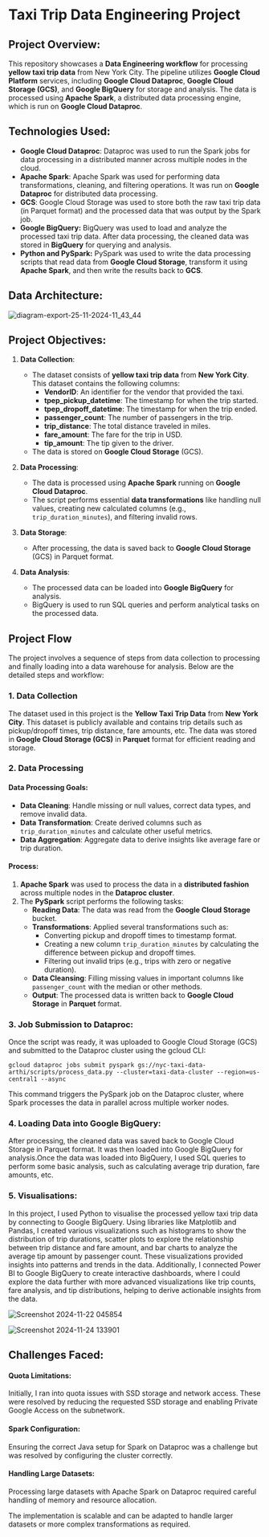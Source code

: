 # Taxi Trip Data Engineering Project


## Project Overview: ##

This repository showcases a **Data Engineering workflow** for processing **yellow taxi trip data** from New York City. The pipeline utilizes **Google Cloud Platform** services, including **Google Cloud Dataproc**, **Google Cloud Storage (GCS)**, and **Google BigQuery** for storage and analysis. The data is processed using **Apache Spark**, a distributed data processing engine, which is run on **Google Cloud Dataproc**.


## Technologies Used: ##

- **Google Cloud Dataproc**: Dataproc was used to run the Spark jobs for data processing in a distributed manner across multiple nodes in the cloud.
- **Apache Spark**: Apache Spark was used for performing data transformations, cleaning, and filtering operations. It was run on **Google Dataproc** for distributed data processing.
- **GCS**: Google Cloud Storage was used to store both the raw taxi trip data (in Parquet format) and the processed data that was output by the Spark job. 
- **Google BigQuery:** BigQuery was used to load and analyze the processed taxi trip data. After data processing, the cleaned data was stored in **BigQuery** for querying and analysis.
- **Python and PySpark:** PySpark was used to write the data processing scripts that read data from **Google Cloud Storage**, transform it using **Apache Spark**, and then write the results back to **GCS**.


## Data Architecture: ##

![diagram-export-25-11-2024-11_43_44](https://github.com/user-attachments/assets/823e8788-54d2-41e3-ae8d-b8031cb930f3)



## Project Objectives: ## 

1. **Data Collection**:
   - The dataset consists of **yellow taxi trip data** from **New York City**. This dataset contains the following columns:
     - **VendorID**: An identifier for the vendor that provided the taxi.
     - **tpep_pickup_datetime**: The timestamp for when the trip started.
     - **tpep_dropoff_datetime**: The timestamp for when the trip ended.
     - **passenger_count**: The number of passengers in the trip.
     - **trip_distance**: The total distance traveled in miles.
     - **fare_amount**: The fare for the trip in USD.
     - **tip_amount**: The tip given to the driver.
   - The data is stored on **Google Cloud Storage** (GCS).

2. **Data Processing**:
   - The data is processed using **Apache Spark** running on **Google Cloud Dataproc**.
   - The script performs essential **data transformations** like handling null values, creating new calculated columns (e.g., `trip_duration_minutes`), and filtering invalid rows.

3. **Data Storage**:
   - After processing, the data is saved back to **Google Cloud Storage** (GCS) in Parquet format.

4. **Data Analysis**:
   - The processed data can be loaded into **Google BigQuery** for analysis.
   - BigQuery is used to run SQL queries and perform analytical tasks on the processed data.


## Project Flow

The project involves a sequence of steps from data collection to processing and finally loading into a data warehouse for analysis. Below are the detailed steps and workflow:

### **1. Data Collection**

The dataset used in this project is the **Yellow Taxi Trip Data** from **New York City**. This dataset is publicly available and contains trip details such as pickup/dropoff times, trip distance, fare amounts, etc. The data was stored in **Google Cloud Storage (GCS)** in **Parquet** format for efficient reading and storage.

### **2. Data Processing**

#### **Data Processing Goals**:
- **Data Cleaning**: Handle missing or null values, correct data types, and remove invalid data.
- **Data Transformation**: Create derived columns such as `trip_duration_minutes` and calculate other useful metrics.
- **Data Aggregation**: Aggregate data to derive insights like average fare or trip duration.

#### **Process**:
1. **Apache Spark** was used to process the data in a **distributed fashion** across multiple nodes in the **Dataproc cluster**.
2. The **PySpark** script performs the following tasks:
   - **Reading Data**: The data was read from the **Google Cloud Storage** bucket.
   - **Transformations**: Applied several transformations such as:
     - Converting pickup and dropoff times to timestamp format.
     - Creating a new column `trip_duration_minutes` by calculating the difference between pickup and dropoff times.
     - Filtering out invalid trips (e.g., trips with zero or negative duration).
   - **Data Cleansing**: Filling missing values in important columns like `passenger_count` with the median or other methods.
   - **Output**: The processed data is written back to **Google Cloud Storage** in **Parquet** format.


### **3. Job Submission to Dataproc:** <br>
Once the script was ready, it was uploaded to Google Cloud Storage (GCS) and submitted to the Dataproc cluster using the gcloud CLI:<br>

`gcloud dataproc jobs submit pyspark gs://nyc-taxi-data-arthi/scripts/process_data.py --cluster=taxi-data-cluster --region=us-central1 --async` <br>

This command triggers the PySpark job on the Dataproc cluster, where Spark processes the data in parallel across multiple worker nodes.

### **4. Loading Data into Google BigQuery:**
After processing, the cleaned data was saved back to Google Cloud Storage in Parquet format. It was then loaded into Google BigQuery for analysis.Once the data was loaded into BigQuery, I used SQL queries to perform some basic analysis, such as calculating average trip duration, fare amounts, etc.<br>

### **5. Visualisations:**

In this project, I used Python to visualise the processed yellow taxi trip data by connecting to Google BigQuery. Using libraries like Matplotlib and Pandas, I created various visualizations such as histograms to show the distribution of trip durations, scatter plots to explore the relationship between trip distance and fare amount, and bar charts to analyze the average tip amount by passenger count. These visualizations provided insights into patterns and trends in the data. Additionally, I connected Power BI to Google BigQuery to create interactive dashboards, where I could explore the data further with more advanced visualizations like trip counts, fare analysis, and tip distributions, helping to derive actionable insights from the data.<br>


![Screenshot 2024-11-22 045854](https://github.com/user-attachments/assets/aef8ad10-f712-4d48-95e4-bcfe140df13c)



![Screenshot 2024-11-24 133901](https://github.com/user-attachments/assets/34783ca5-e96b-43a8-9f98-924612b5086c)



## Challenges Faced: 
#### Quota Limitations:<br>
Initially, I ran into quota issues with SSD storage and network access. These were resolved by reducing the requested SSD storage and enabling Private Google Access on the subnetwork.
#### Spark Configuration:<br>
Ensuring the correct Java setup for Spark on Dataproc was a challenge but was resolved by configuring the cluster correctly.
#### Handling Large Datasets:<br>
Processing large datasets with Apache Spark on Dataproc required careful handling of memory and resource allocation.


The implementation is scalable and can be adapted to handle larger datasets or more complex transformations as required.

